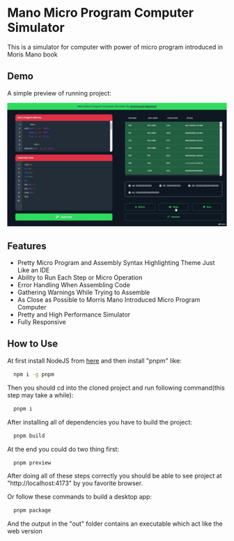 # Mano Micro Program Computer Simulator

This is a simulator for computer with power of micro program introduced in Moris Mano book

## Demo

A simple preview of running project:

![preview](https://github.com/Amir-hossein-Mazaheri/Mano-MicroProgram-Computer-Simulator/blob/main/preview.gif)

## Features

- Pretty Micro Program and Assembly Syntax Highlighting Theme Just Like an IDE
- Ability to Run Each Step or Micro Operation
- Error Handling When Assembling Code
- Gathering Warnings While Trying to Assemble
- As Close as Possible to Morris Mano Introduced Micro Program Computer
- Pretty and High Performance Simulator
- Fully Responsive

## How to Use

At first install NodeJS from [here](https://nodejs.org/) and then install "pnpm" like:

```bash
  npm i -g pnpm
```

Then you should cd into the cloned project and run following command(this step may take a while):

```bash
  pnpm i
```

After installing all of dependencies you have to build the project:

```bash
  pnpm build
```

At the end you could do two thing first:

```bash
  pnpm preview
```

After doing all of these steps correctly you should be able to see project at "http://localhost:4173" by you favorite browser.

Or follow these commands to build a desktop app:

```bash
  pnpm package
```

And the output in the "out" folder contains an executable which act like the web version